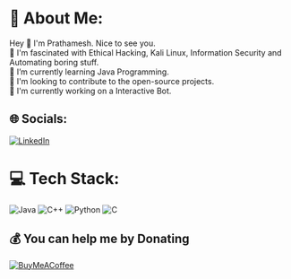 # 💫 About Me:
Hey 👋 I'm Prathamesh. Nice to see you.<br>🧐 I'm fascinated with Ethical Hacking, Kali Linux, Information Security and Automating boring stuff.<br>🌱 I’m currently learning Java Programming.<br>👯 I'm looking to contribute to the open-source projects.<br>🔭 I'm currently working on a Interactive Bot.

## 🌐 Socials:
[![LinkedIn](https://img.shields.io/badge/LinkedIn-%230077B5.svg?logo=linkedin&logoColor=white)](https://linkedin.com/in/linkedin.com/in/prathamesh-jagtap-a41933145) 

# 💻 Tech Stack:
![Java](https://img.shields.io/badge/java-%23ED8B00.svg?style=for-the-badge&logo=java&logoColor=white) ![C++](https://img.shields.io/badge/c++-%2300599C.svg?style=for-the-badge&logo=c%2B%2B&logoColor=white) ![Python](https://img.shields.io/badge/python-3670A0?style=for-the-badge&logo=python&logoColor=ffdd54) ![C](https://img.shields.io/badge/c-%2300599C.svg?style=for-the-badge&logo=c&logoColor=white)

  ## 💰 You can help me by Donating
  [![BuyMeACoffee](https://img.shields.io/badge/Buy%20Me%20a%20Coffee-ffdd00?style=for-the-badge&logo=buy-me-a-coffee&logoColor=black)](https://buymeacoffee.com/buymeacoffee.com/lifewithcode) 

  <!-- Proudly created with GPRM ( https://gprm.itsvg.in ) -->
  
